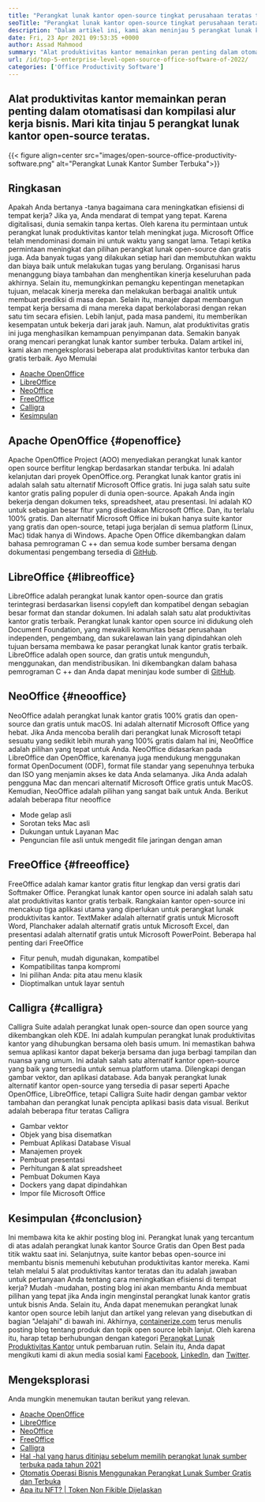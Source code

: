```yaml
---
title: "Perangkat lunak kantor open-source tingkat perusahaan teratas tahun 2022" 
seoTitle: "Perangkat lunak kantor open-source tingkat perusahaan teratas tahun 2022" 
description: "Dalam artikel ini, kami akan meninjau 5 perangkat lunak kantor open-source teratas. Perangkat lunak ini termasuk Apache OpenOffice, LibreOffice, NeoOffice, FreeOffice, dan Calligra." 
date: Fri, 23 Apr 2021 09:53:35 +0000
author: Assad Mahmood
summary: "Alat produktivitas kantor memainkan peran penting dalam otomatisasi dan kompilasi alur kerja bisnis. Mari kita tinjau 5 perangkat lunak kantor open-source teratas." 
url: /id/top-5-enterprise-level-open-source-office-software-of-2022/
categories: ['Office Productivity Software']
---
```


## Alat produktivitas kantor memainkan peran penting dalam otomatisasi dan kompilasi alur kerja bisnis. Mari kita tinjau 5 perangkat lunak kantor open-source teratas.

{{< figure align=center src="images/open-source-office-productivity-software.png" alt="Perangkat Lunak Kantor Sumber Terbuka">}}


## Ringkasan
Apakah Anda bertanya -tanya bagaimana cara meningkatkan efisiensi di tempat kerja? Jika ya, Anda mendarat di tempat yang tepat. Karena digitalisasi, dunia semakin tanpa kertas. Oleh karena itu permintaan untuk perangkat lunak produktivitas kantor telah meningkat juga. Microsoft Office telah mendominasi domain ini untuk waktu yang sangat lama. Tetapi ketika permintaan meningkat dan pilihan perangkat lunak open-source dan gratis juga. Ada banyak tugas yang dilakukan setiap hari dan membutuhkan waktu dan biaya baik untuk melakukan tugas yang berulang. Organisasi harus menanggung biaya tambahan dan menghentikan kinerja keseluruhan pada akhirnya. Selain itu, memungkinkan pemangku kepentingan menetapkan tujuan, melacak kinerja mereka dan melakukan berbagai analitik untuk membuat prediksi di masa depan.
Selain itu, manajer dapat membangun tempat kerja bersama di mana mereka dapat berkolaborasi dengan rekan satu tim secara efisien. Lebih lanjut, pada masa pandemi, itu memberikan kesempatan untuk bekerja dari jarak jauh. Namun, alat produktivitas gratis ini juga menghasilkan kemampuan penyimpanan data. Semakin banyak orang mencari perangkat lunak kantor sumber terbuka. Dalam artikel ini, kami akan mengeksplorasi beberapa alat produktivitas kantor terbuka dan gratis terbaik. Ayo Memulai
  * [Apache OpenOffice][1]
  * [LibreOffice][2]
  * [NeoOffice][3]
  * [FreeOffice][4]
  * [Calligra][5]
  * [Kesimpulan][6]

## Apache OpenOffice {#openoffice}

Apache OpenOffice Project (AOO) menyediakan perangkat lunak kantor open source berfitur lengkap berdasarkan standar terbuka. Ini adalah kelanjutan dari proyek OpenOffice.org. Perangkat lunak kantor gratis ini adalah salah satu alternatif Microsoft Office gratis. Ini juga salah satu suite kantor gratis paling populer di dunia open-source. Apakah Anda ingin bekerja dengan dokumen teks, spreadsheet, atau presentasi. Ini adalah KO untuk sebagian besar fitur yang disediakan Microsoft Office. Dan, itu terlalu 100% gratis. Dan alternatif Microsoft Office ini bukan hanya suite kantor yang gratis dan open-source, tetapi juga berjalan di semua platform (Linux, Mac) tidak hanya di Windows.
Apache Open Office dikembangkan dalam bahasa pemrograman C ++ dan semua kode sumber bersama dengan dokumentasi pengembang tersedia di [GitHub][7].

## LibreOffice {#libreoffice}

LibreOffice adalah perangkat lunak kantor open-source dan gratis terintegrasi berdasarkan lisensi copyleft dan kompatibel dengan sebagian besar format dan standar dokumen. Ini adalah salah satu alat produktivitas kantor gratis terbaik.
Perangkat lunak kantor open source ini didukung oleh Document Foundation, yang mewakili komunitas besar perusahaan independen, pengembang, dan sukarelawan lain yang dipindahkan oleh tujuan bersama membawa ke pasar perangkat lunak kantor gratis terbaik.
LibreOffice adalah open source, dan gratis untuk mengunduh, menggunakan, dan mendistribusikan. Ini dikembangkan dalam bahasa pemrograman C ++ dan Anda dapat meninjau kode sumber di [GitHub][8].

## NeoOffice {#neooffice}

NeoOffice adalah perangkat lunak kantor gratis 100% gratis dan open-source dan gratis untuk macOS. Ini adalah alternatif Microsoft Office yang hebat. Jika Anda mencoba beralih dari perangkat lunak Microsoft tetapi sesuatu yang sedikit lebih murah yang 100% gratis dalam hal ini, NeoOffice adalah pilihan yang tepat untuk Anda.
NeoOffice didasarkan pada LibreOffice dan OpenOffice, karenanya juga mendukung menggunakan format OpenDocument (ODF), format file standar yang sepenuhnya terbuka dan ISO yang menjamin akses ke data Anda selamanya. Jika Anda adalah pengguna Mac dan mencari alternatif Microsoft Office gratis untuk MacOS. Kemudian, NeoOffice adalah pilihan yang sangat baik untuk Anda.
Berikut adalah beberapa fitur neooffice
  * Mode gelap asli
  * Sorotan teks Mac asli
  * Dukungan untuk Layanan Mac
  * Penguncian file asli untuk mengedit file jaringan dengan aman

## FreeOffice {#freeoffice}

FreeOffice adalah kamar kantor gratis fitur lengkap dan versi gratis dari Softmaker Office. Perangkat lunak kantor open source ini adalah salah satu alat produktivitas kantor gratis terbaik. Rangkaian kantor open-source ini mencakup tiga aplikasi utama yang diperlukan untuk perangkat lunak produktivitas kantor.
TextMaker adalah alternatif gratis untuk Microsoft Word, Planchaker adalah alternatif gratis untuk Microsoft Excel, dan presentasi adalah alternatif gratis untuk Microsoft PowerPoint.
Beberapa hal penting dari FreeOffice
  * Fitur penuh, mudah digunakan, kompatibel
  * Kompatibilitas tanpa kompromi
  * Ini pilihan Anda: pita atau menu klasik
  * Dioptimalkan untuk layar sentuh

## Calligra {#calligra}

Calligra Suite adalah perangkat lunak open-source dan open source yang dikembangkan oleh KDE. Ini adalah kumpulan perangkat lunak produktivitas kantor yang dihubungkan bersama oleh basis umum. Ini memastikan bahwa semua aplikasi kantor dapat bekerja bersama dan juga berbagi tampilan dan nuansa yang umum. Ini adalah salah satu alternatif kantor open-source yang baik yang tersedia untuk semua platform utama. Dilengkapi dengan gambar vektor, dan aplikasi database.
Ada banyak perangkat lunak alternatif kantor open-source yang tersedia di pasar seperti Apache OpenOffice, LibreOffice, tetapi Calligra Suite hadir dengan gambar vektor tambahan dan perangkat lunak pencipta aplikasi basis data visual.
Berikut adalah beberapa fitur teratas Calligra
  * Gambar vektor
  * Objek yang bisa disematkan
  * Pembuat Aplikasi Database Visual
  * Manajemen proyek
  * Pembuat presentasi
  * Perhitungan & alat spreadsheet
  * Pembuat Dokumen Kaya
  * Dockers yang dapat dipindahkan
  * Impor file Microsoft Office

## Kesimpulan {#conclusion}

Ini membawa kita ke akhir posting blog ini. Perangkat lunak yang tercantum di atas adalah perangkat lunak kantor Source Gratis dan Open Best pada titik waktu saat ini. Selanjutnya, suite kantor bebas open-source ini membantu bisnis memenuhi kebutuhan produktivitas kantor mereka. Kami telah melalui 5 alat produktivitas kantor teratas dan itu adalah jawaban untuk pertanyaan Anda tentang cara meningkatkan efisiensi di tempat kerja? Mudah -mudahan, posting blog ini akan membantu Anda membuat pilihan yang tepat jika Anda ingin menginstal perangkat lunak kantor gratis untuk bisnis Anda. Selain itu, Anda dapat menemukan perangkat lunak kantor open source lebih lanjut dan artikel yang relevan yang disebutkan di bagian "Jelajahi" di bawah ini.
Akhirnya, [containerize.com][9] terus menulis posting blog tentang produk dan topik open source lebih lanjut. Oleh karena itu, harap tetap berhubungan dengan kategori [Perangkat Lunak Produktivitas Kantor][10] untuk pembaruan rutin. Selain itu, Anda dapat mengikuti kami di akun media sosial kami [Facebook][11], [LinkedIn][12], dan [Twitter][13].

## Mengeksplorasi
Anda mungkin menemukan tautan berikut yang relevan.
  * [Apache OpenOffice][14]
  * [LibreOffice][15]
  * [NeoOffice][16]
  * [FreeOffice][17]
  * [Calligra][18]
  * [Hal -hal yang harus ditinjau sebelum memilih perangkat lunak sumber terbuka pada tahun 2021][19]
  * [Otomatis Operasi Bisnis Menggunakan Perangkat Lunak Sumber Gratis dan Terbuka][20]
  * [Apa itu NFT? | Token Non Fikible Dijelaskan][21]



 [1]: #openoffice
 [2]: #libreoffice
 [3]: #neooffice
 [4]: #freeoffice
 [5]: #calligra
 [6]: #conclusion
 [7]: https://github.com/apache/openoffice
 [8]: https://github.com/LibreOffice/core
 [9]: https://www.containerize.com/
 [10]: https://products.containerize.com/office-productivity/
 [11]: https://web.facebook.com/containerize
 [12]: https://www.linkedin.com/company/containerize/
 [13]: https://twitter.com/containerize_co
 [14]: https://products.containerize.com/office-productivity/apache-open-office
 [15]: https://products.containerize.com/office-productivity/libreoffice
 [16]: https://products.containerize.com/office-productivity/neooffice
 [17]: https://products.containerize.com/office-productivity/freeoffice
 [18]: https://products.containerize.com/office-productivity/calligra
 [19]: https://blog.containerize.com/cmdb-software/things-to-review-before-opting-open-source-software-in-2021/
 [20]: https://blog.containerize.com/blogging/automate-business-operations-using-open-source-software/
 [21]: https://blog.containerize.com/blockchain-platforms/what-is-nft-non-fungible-tokens-explained/
